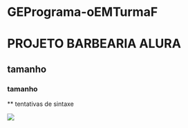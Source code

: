 # GEPrograma-oEMTurmaF
# PROJETO BARBEARIA ALURA
## tamanho
### tamanho
** tentativas de sintaxe

 ![](https://sdk.bitmoji.com/render/panel/6036f1b8-60b6-4c65-94bb-9047349273b2-6115c3ca-7452-436c-8f52-5e0810662fd4-v1.png?transparent=1&palette=1)
 


 
